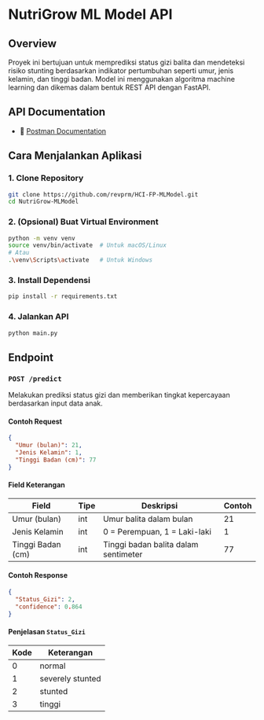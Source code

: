 # NutriGrow ML Model API

## Overview

Proyek ini bertujuan untuk memprediksi status gizi balita dan mendeteksi risiko stunting berdasarkan indikator pertumbuhan seperti umur, jenis kelamin, dan tinggi badan. Model ini menggunakan algoritma machine learning dan dikemas dalam bentuk REST API dengan FastAPI.

## API Documentation

* 🔗 [Postman Documentation](https://documenter.getpostman.com/view/39901805/2sB2qUnPvX)

## Cara Menjalankan Aplikasi

### 1. Clone Repository

```bash
git clone https://github.com/revprm/HCI-FP-MLModel.git
cd NutriGrow-MLModel
```

### 2. (Opsional) Buat Virtual Environment

```bash
python -m venv venv
source venv/bin/activate  # Untuk macOS/Linux
# Atau
.\venv\Scripts\activate   # Untuk Windows
```

### 3. Install Dependensi

```bash
pip install -r requirements.txt
```

### 4. Jalankan API

```bash
python main.py
```

## Endpoint

### `POST /predict`

Melakukan prediksi status gizi dan memberikan tingkat kepercayaan berdasarkan input data anak.

#### Contoh Request

```json
{
  "Umur (bulan)": 21,
  "Jenis Kelamin": 1,
  "Tinggi Badan (cm)": 77
}
```

#### Field Keterangan

| Field             | Tipe | Deskripsi                            | Contoh |
| ----------------- | ---- | ------------------------------------ | ------ |
| Umur (bulan)      | int  | Umur balita dalam bulan              | 21     |
| Jenis Kelamin     | int  | 0 = Perempuan, 1 = Laki-laki         | 1      |
| Tinggi Badan (cm) | int  | Tinggi badan balita dalam sentimeter | 77     |

#### Contoh Response

```json
{
  "Status_Gizi": 2,
  "confidence": 0.864
}
```

#### Penjelasan `Status_Gizi`

| Kode | Keterangan        |
| ---- | ----------------- |
| 0    | normal            |
| 1    | severely stunted  |
| 2    | stunted           |
| 3    | tinggi            |

